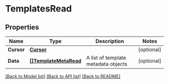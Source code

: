 # TemplatesRead

## Properties
Name | Type | Description | Notes
------------ | ------------- | ------------- | -------------
**Cursor** | [**Cursor**](cursor.md) |  | [optional] 
**Data** | [**[]TemplateMetaRead**](TemplateMetaRead.md) | A list of template metadata objects | [optional] 

[[Back to Model list]](../README.md#documentation-for-models) [[Back to API list]](../README.md#documentation-for-api-endpoints) [[Back to README]](../README.md)


